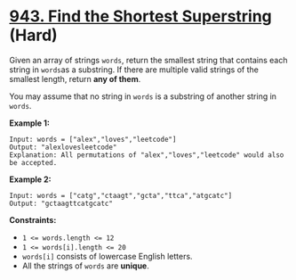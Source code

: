 # [943. Find the Shortest Superstring][link] (Hard)

[link]: https://leetcode.com/problems/find-the-shortest-superstring/

Given an array of strings `words`, return the smallest string that contains each string in `words`as
a substring. If there are multiple valid strings of the smallest length, return **any of them**.

You may assume that no string in `words` is a substring of another string in `words`.

**Example 1:**

```
Input: words = ["alex","loves","leetcode"]
Output: "alexlovesleetcode"
Explanation: All permutations of "alex","loves","leetcode" would also be accepted.
```

**Example 2:**

```
Input: words = ["catg","ctaagt","gcta","ttca","atgcatc"]
Output: "gctaagttcatgcatc"
```

**Constraints:**

- `1 <= words.length <= 12`
- `1 <= words[i].length <= 20`
- `words[i]` consists of lowercase English letters.
- All the strings of `words` are **unique**.
